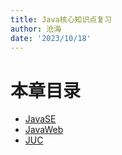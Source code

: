 ```yaml
---
title: Java核心知识点复习
author: 沧海
date: '2023/10/18'
---
```

<LastUpdated />

# 本章目录

- [JavaSE](/java/interview/notes/interview-java-se)
- [JavaWeb](/java/interview/notes/interview-java-web)
- [JUC](/java/interview/notes/juc)